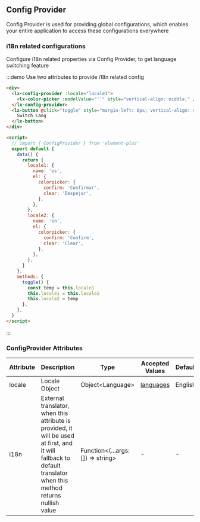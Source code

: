 ## Config Provider

Config Provider is used for providing global configurations, which enables your entire application to access these configurations everywhere

### i18n related configurations

Configure i18n related properties via Config Provider, to get language switching feature

:::demo Use two attributes to provide i18n related config

```html
<div>
  <lx-config-provider :locale="locale1">
    <lx-color-picker :modelValue="''" style="vertical-align: middle;" />
  </lx-config-provider>
  <lx-button @click="toggle" style="margin-left: 8px; vertical-align: middle;">
    Switch Lang
  </lx-button>
</div>

<script>
  // import { ConfigProvider } from 'element-plus'
  export default {
    data() {
      return {
        locale1: {
          name: 'es',
          el: {
            colorpicker: {
              confirm: 'Confirmar',
              clear: 'Despejar',
            },
          },
        },
        locale2: {
          name: 'en',
          el: {
            colorpicker: {
              confirm: 'Confirm',
              clear: 'Clear',
            },
          },
        },
      }
    },
    methods: {
      toggle() {
        const temp = this.locale1
        this.locale1 = this.locale2
        this.locale2 = temp
      },
    },
  }
</script>
```

:::

### ConfigProvider Attributes

| Attribute | Description                                                                                                                                                       | Type                                 | Accepted Values                                                                         | Default |
| --------- | ----------------------------------------------------------------------------------------------------------------------------------------------------------------- | ------------------------------------ | --------------------------------------------------------------------------------------- | ------- |
| locale    | Locale Object                                                                                                                                                     | Object\<Language\>                   | [languages](https://github.com/element-plus/element-plus/tree/dev/packages/locale/lang) | English |
| i18n      | External translator, when this attribute is provided, it will be used at first, and it will fallback to default translator when this method returns nullish value | Function\<(...args: []) =\> string\> | -                                                                                       | -       |
